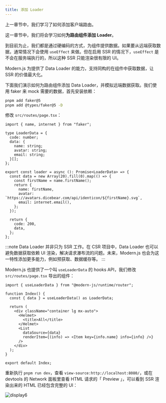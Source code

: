 ```yaml
---
title: 添加 Loader
---
```


上一章节中，我们学习了如何添加客户端路由。

这一章节中，我们将会学习如何**为路由组件添加 Loader**。

到目前为止，我们都是通过硬编码的方式，为组件提供数据。如果要从远端获取数据，通常情况下会使用 `useEffect` 来做。但在启用 SSR 的情况下，`useEffect` 是不会在服务端执行的，所以这种 SSR 只能渲染很有限的 UI。

Modern.js 为提供了 Data Loader 的能力，支持同构的在组件中获取数据，让 SSR 的价值最大化。

下面我们演示如何为路由组件添加 Data Loader，并模拟远端数据获取。我们使用 faker 来 mock 需要的数据，首先安装依赖：

```bash
pnpm add faker@5
pnpm add @types/faker@5 -D
```

修改 `src/routes/page.tsx`：

```tsx
import { name, internet } from "faker";

type LoaderData = {
  code: number;
  data: {
    name: string;
    avatar: string;
    email: string;
  }[];
};

export const loader = async (): Promise<LoaderData> => {
  const data = new Array(20).fill(0).map(() => {
    const firstName = name.firstName();
    return {
      name: firstName,
      avatar: `https://avatars.dicebear.com/api/identicon/${firstName}.svg`,
      email: internet.email(),
    };
  });

  return {
    code: 200,
    data,
  };
};
```

:::note
Data Loader 并非只为 SSR 工作。在 CSR 项目中，Data Loader 也可以避免数据获取依赖 UI 渲染，解决请求瀑布流的问题。未来，Modern.js 也会为这一特性添加更多能力，例如预获取、数据缓存等。
:::

Modern.js 也提供了一个叫 `useLoaderData` 的 hooks API，我们修改 `src/routes/page.tsx` 导出的组件：

```tsx {1,4,13}
import { useLoaderData } from "@modern-js/runtime/router";

function Index() {
  const { data } = useLoaderData() as LoaderData;

  return (
    <div className="container lg mx-auto">
      <Helmet>
        <title>All</title>
      </Helmet>
      <List
        dataSource={data}
        renderItem={(info) => <Item key={info.name} info={info} />}
      />
    </div>
  );
}

export default Index;
```

<!-- Todo 重新截图，SSR 内容 -->
重新执行 `pnpm run dev`，查看 `view-source:http://localhost:8080/`，或在 devtools 的 Network 面板里查看 HTML 请求的「 Preview 」，可以看到 SSR 渲染出来的 HTML 已经包含完整的 UI：

![display6](https://lf3-static.bytednsdoc.com/obj/eden-cn/aphqeh7uhohpquloj/modern-js/docs/11/display6.png)
